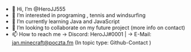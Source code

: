 - 👋 Hi, I’m @HeroJJ555
- 👀 I’m interested in programing , tennis and windsurfing
- 🌱 I’m currently learning Java and JavaScript
- 💞️ I’m looking to collaborate on my future project (more info on contact)
- 📫 How to reach me -> Discord: HeroJJ#0001 | -> E-Mail: jan.minecraft@poczta.fm (In topic type: Github-Contact )
